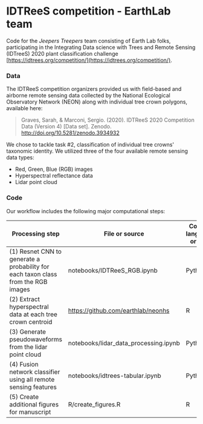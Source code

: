 # IDTReeS competition - EarthLab team

Code for the *Jeepers Treepers* team consisting of Earth Lab folks, participating in the Integrating Data science with Trees and Remote Sensing (IDTreeS) 2020 plant classification challenge [https://idtrees.org/competition/](https://idtrees.org/competition/). 

### Data

The IDTReeS competition organizers provided us with field-based and airborne remote sensing data collected by the National Ecological Observatory Network (NEON) along with individual tree crown polygons, available here: 

> Graves, Sarah, & Marconi, Sergio. (2020). IDTReeS 2020 Competition 
> Data (Version 4) [Data set]. Zenodo. http://doi.org/10.5281/zenodo.3934932

We chose to tackle task #2, classification of individual tree crowns' taxonomic identity. 
We utilized three of the four available remote sensing data types: 
* Red, Green, Blue (RGB) images
* Hyperspectral reflectance data
* Lidar point cloud

### Code 

Our workflow includes the following major computational steps: 

Processing step | File or source | Coding language or tool 
---- | --------------- | -------------
(1) Resnet CNN to generate a probability for each taxon class from the RGB images | notebooks/IDTReeS_RGB.ipynb | Python
(2) Extract hyperspectral data at each tree crown centroid | https://github.com/earthlab/neonhs | R
(3) Generate pseudowaveforms from the lidar point cloud | notebooks/lidar_data_processing.ipynb | Python
(4) Fusion network classifier using all remote sensing features | notebooks/idtrees-tabular.ipynb | Python
(5) Create additional figures for manuscript | R/create_figures.R | R

